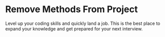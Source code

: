 # Remove Methods From Project

Level up your coding skills and quickly land a job. This is the best place to expand your knowledge and get prepared for your next interview.